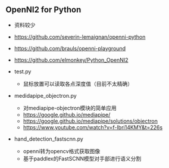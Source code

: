 ## OpenNI2 for Python
* 资料较少
* https://github.com/severin-lemaignan/openni-python
* https://github.com/brauls/openni-playground
* https://github.com/elmonkey/Python_OpenNI2

* test.py
    * 鼠标放置可以读取各点深度值（目前不太精确）
  
* medidapipe_objectron.py
    * 对mediapipe-objectron模块的简单应用
    * https://google.github.io/mediapipe/ 
    * https://google.github.io/mediapipe/solutions/objectron
    * https://www.youtube.com/watch?v=f-Ibri14KMY&t=226s
  
* hand_detection_fastscnn.py
    * openni转为opencv格式获取图像
    * 基于paddlex的FastSCNN模型对手部进行语义分割
  